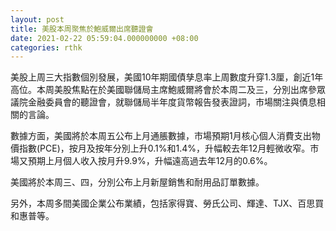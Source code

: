 ```yaml
---
layout: post
title: 美股本周聚焦於鮑威爾出席聽證會
date: 2021-02-22 05:59:04.000000000 +08:00
categories: rthk
---
```


美股上周三大指數個別發展，美國10年期國債孳息率上周數度升穿1.3厘，創近1年高位。本周美股焦點在於美國聯儲局主席鮑威爾將會於本周二及三，分別出席參眾議院金融委員會的聽證會，就聯儲局半年度貨幣報告發表證詞，市場關注與債息相關的言論。

數據方面，美國將於本周五公布上月通脹數據，市場預期1月核心個人消費支出物價指數(PCE)，按月及按年分別上升0.1%和1.4%，升幅較去年12月輕微收窄。市場又預期上月個人收入按月升9.9%，升幅遠高過去年12月的0.6%。

美國將於本周三、四，分別公布上月新屋銷售和耐用品訂單數據。

另外，本周多間美國企業公布業績，包括家得寶、勞氏公司、輝達、TJX、百思買和惠普等。
